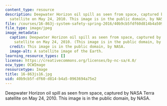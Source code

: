 ```yaml
---
content_type: resource
description: Deepwater Horizon oil spill as seen from space, captured by NASA Terra
  satellite on May 24, 2010. This image is in the public domain, by NASA.
file: /courses/16-863j-system-safety-spring-2016/40b9cb5fdf60d814b4a50963694a75e2_16-863js16.jpg
file_type: image/jpeg
image_metadata:
  caption: Deepwater Horizon oil spill as seen from space, captured by NASA Terra
    satellite on May 24, 2010. (This image is in the public domain, by NASA.)
  credit: This image is in the public domain, by NASA.
  image-alt: A satellite image of the Earth.
learning_resource_types: []
license: https://creativecommons.org/licenses/by-nc-sa/4.0/
ocw_type: OCWImage
resourcetype: Image
title: 16-863js16.jpg
uid: 40b9cb5f-df60-d814-b4a5-0963694a75e2
---
```

Deepwater Horizon oil spill as seen from space, captured by NASA Terra satellite on May 24, 2010. This image is in the public domain, by NASA.
